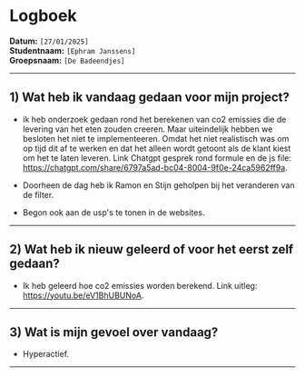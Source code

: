# Logboek

**Datum:** `[27/01/2025]`  
**Studentnaam:** `[Ephram Janssens]`  
**Groepsnaam:** `[De Badeendjes]`

---

## 1) Wat heb ik vandaag gedaan voor mijn project?

- ik heb onderzoek gedaan rond het berekenen van co2 emissies die de levering van het eten zouden creeren.
 Maar uiteindelijk hebben we besloten het niet te implementeeren. Omdat het niet realistisch was om op tijd dit af te werken en dat het alleen wordt getoont als de klant kiest om het te laten leveren. 
 Link Chatgpt gesprek rond formule en de js file: https://chatgpt.com/share/6797a5ad-bc04-8004-9f0e-24ca5962ff9a.

- Doorheen de dag heb ik Ramon en Stijn geholpen bij het veranderen van de filter.
- Begon ook aan de usp's te tonen in de websites.

---
## 2) Wat heb ik nieuw geleerd of voor het eerst zelf gedaan?

- Ik heb geleerd hoe co2 emissies worden berekend. Link uitleg: https://youtu.be/eV1BhUBUNoA.

---

## 3) Wat is mijn gevoel over vandaag?

- Hyperactief.

---
